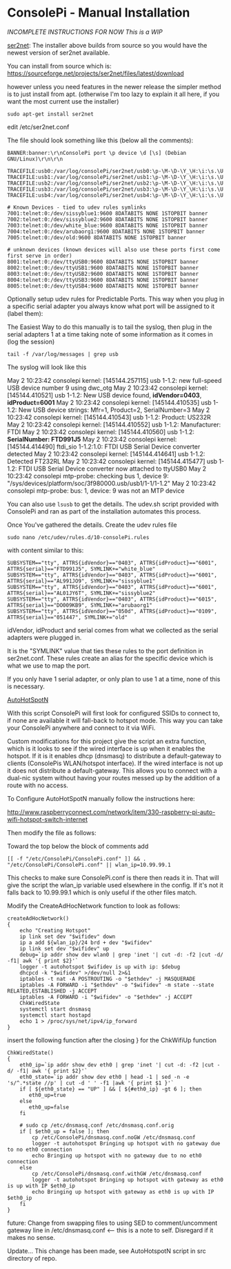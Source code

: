 # **ConsolePi - Manual Installation**

*INCOMPLETE INSTRUCTIONS FOR NOW This is a WIP*

<u>ser2net</u>: The installer above builds from source so you would have the newest version of ser2net available.  

You can install from source which is: https://sourceforge.net/projects/ser2net/files/latest/download

however unless you need features in the newer release the simpler method is to just install from apt.  (otherwise I'm too lazy to explain it all here, if you want the most current use the installer)

```
sudo apt-get install ser2net
```

edit /etc/ser2net.conf

The file should look something like this (below all the comments):

```
BANNER:banner:\r\nConsolePi port \p device \d [\s] (Debian GNU/Linux)\r\n\r\n

TRACEFILE:usb0:/var/log/consolePi/ser2net/usb0:\p-\M-\D-\Y_\H:\i:\s.\U
TRACEFILE:usb1:/var/log/consolePi/ser2net/usb1:\p-\M-\D-\Y_\H:\i:\s.\U
TRACEFILE:usb2:/var/log/consolePi/ser2net/usb2:\p-\M-\D-\Y_\H:\i:\s.\U
TRACEFILE:usb3:/var/log/consolePi/ser2net/usb3:\p-\M-\D-\Y_\H:\i:\s.\U
TRACEFILE:usb4:/var/log/consolePi/ser2net/usb4:\p-\M-\D-\Y_\H:\i:\s.\U

# Known Devices - tied to udev rules symlinks
7001:telnet:0:/dev/sissyblue1:9600 8DATABITS NONE 1STOPBIT banner
7002:telnet:0:/dev/sissyblue2:9600 8DATABITS NONE 1STOPBIT banner
7003:telnet:0:/dev/white_blue:9600 8DATABITS NONE 1STOPBIT banner
7004:telnet:0:/dev/arubaorg1:9600 8DATABITS NONE 1STOPBIT banner
7005:telnet:0:/dev/old:9600 8DATABITS NONE 1STOPBIT banner      

# unknown devices (known devices will also use these ports first come first serve in order)
8001:telnet:0:/dev/ttyUSB0:9600 8DATABITS NONE 1STOPBIT banner        
8002:telnet:0:/dev/ttyUSB1:9600 8DATABITS NONE 1STOPBIT banner        
8003:telnet:0:/dev/ttyUSB2:9600 8DATABITS NONE 1STOPBIT banner        
8004:telnet:0:/dev/ttyUSB3:9600 8DATABITS NONE 1STOPBIT banner
8005:telnet:0:/dev/ttyUSB4:9600 8DATABITS NONE 1STOPBIT banner
```

Optionally setup udev rules for Predictable Ports.  This way when you plug in a specific serial adapter you always know what port will be assigned to it (label them):

The Easiest Way to do this manually is to tail the syslog, then plug in the serial adapters 1 at a time taking note of some information as it comes in (log the session)

```
tail -f /var/log/messages | grep usb
```

The syslog will look like this

May  2 10:23:42 consolepi kernel: [145144.257115] usb 1-1.2: new full-speed USB device number 9 using dwc_otg
May  2 10:23:42 consolepi kernel: [145144.410521] usb 1-1.2: New USB device found, **idVendor=0403**, **idProduct=6001**
May  2 10:23:42 consolepi kernel: [145144.410535] usb 1-1.2: New USB device strings: Mfr=1, Product=2, SerialNumber=3
May  2 10:23:42 consolepi kernel: [145144.410543] usb 1-1.2: Product: US232R
May  2 10:23:42 consolepi kernel: [145144.410552] usb 1-1.2: Manufacturer: FTDI
May  2 10:23:42 consolepi kernel: [145144.410560] usb 1-1.2: **SerialNumber: FTD991J5**
May  2 10:23:42 consolepi kernel: [145144.414490] ftdi_sio 1-1.2:1.0: FTDI USB Serial Device converter detected
May  2 10:23:42 consolepi kernel: [145144.414641] usb 1-1.2: Detected FT232RL
May  2 10:23:42 consolepi kernel: [145144.415477] usb 1-1.2: FTDI USB Serial Device converter now attached to ttyUSB0
May  2 10:23:42 consolepi mtp-probe: checking bus 1, device 9: "/sys/devices/platform/soc/3f980000.usb/usb1/1-1/1-1.2"
May  2 10:23:42 consolepi mtp-probe: bus: 1, device: 9 was not an MTP device

You can also use `lsusb` to get the details.  The udev.sh script provided with ConsolePi and ran as part of the installation automates this process.

Once You've gathered the details.  Create the udev rules file

`sudo nano /etc/udev/rules.d/10-consolePi.rules`

with content similar to this:

```
SUBSYSTEM=="tty", ATTRS{idVendor}=="0403", ATTRS{idProduct}=="6001", ATTRS{serial}=="FTD991J5", SYMLINK+="white_blue"
SUBSYSTEM=="tty", ATTRS{idVendor}=="0403", ATTRS{idProduct}=="6001", ATTRS{serial}=="AL991JO9", SYMLINK+="sissyblue1"
SUBSYSTEM=="tty", ATTRS{idVendor}=="0403", ATTRS{idProduct}=="6001", ATTRS{serial}=="AL01JY6T", SYMLINK+="sissyblue2"
SUBSYSTEM=="tty", ATTRS{idVendor}=="0403", ATTRS{idProduct}=="6015", ATTRS{serial}=="DO009KB9", SYMLINK+="arubaorg1"
SUBSYSTEM=="tty", ATTRS{idVendor}=="050d", ATTRS{idProduct}=="0109", ATTRS{serial}=="051447", SYMLINK+="old"
```

idVendor, idProduct and serial comes from what we collected as the serial adapters were plugged in.

It is the "SYMLINK" value that ties these rules to the port definition in ser2net.conf.  These rules create an alias for the specific device which is what we use to map the port.

If you only have 1 serial adapter, or only plan to use 1 at a time, none of this is necessary.  

<u>AutoHotSpotN</u>

With this script ConsolePi will first look for configured SSIDs to connect to, if none are available it will fall-back to hotspot mode.  This way you can take your ConsolePi anywhere and connect to it via WiFi.

Custom modifications for this project give the script an extra function, which is it looks to see if the wired interface is up when it enables the hotspot.  If it is it enables dhcp (dnsmasq) to distribute a default-gateway to clients (ConsolePis WLAN/hotspot interface).  If the wired interface is not up it does not distribute a default-gateway.  This allows you to connect with a dual-nic system without having your routes messed up by the addition of a route with no access.

To Configure AutoHotSpotN manually follow the instructions here:

 <http://www.raspberryconnect.com/network/item/330-raspberry-pi-auto-wifi-hotspot-switch-internet>

Then modify the file as follows:

Toward the top below the block of comments add

`[[ -f "/etc/ConsolePi/ConsolePi.conf" ]] && . "/etc/ConsolePi/ConsolePi.conf" || wlan_ip=10.99.99.1`

This checks to make sure ConsolePi.conf is there then reads it in.  That will give the script the wlan_ip variable used elsewhere in the config.  If it's not it falls back to 10.99.99.1 which is only useful if the other files match.

Modify the CreateAdHocNetwork function to look as follows:

```
createAdHocNetwork()
{
    echo "Creating Hotspot"
    ip link set dev "$wifidev" down
    ip a add ${wlan_ip}/24 brd + dev "$wifidev"
    ip link set dev "$wifidev" up
    debug=`ip addr show dev wlan0 | grep 'inet '| cut -d: -f2 |cut -d/ -f1| awk '{ print $2}'`
    logger -t autohotspot $wifidev is up with ip: $debug
    dhcpcd -k "$wifidev" >/dev/null 2>&1
    iptables -t nat -A POSTROUTING -o "$ethdev" -j MASQUERADE
    iptables -A FORWARD -i "$ethdev" -o "$wifidev" -m state --state RELATED,ESTABLISHED -j ACCEPT
    iptables -A FORWARD -i "$wifidev" -o "$ethdev" -j ACCEPT
    ChkWiredState
    systemctl start dnsmasq
    systemctl start hostapd
    echo 1 > /proc/sys/net/ipv4/ip_forward
}
```

insert the following function after the closing } for the ChkWifiUp function

```
ChkWiredState()
{
	eth0_ip=`ip addr show dev eth0 | grep 'inet '| cut -d: -f2 |cut -d/ -f1| awk '{ print $2}'`
	eth0_state=`ip addr show dev eth0 | head -1 | sed -n -e 's/^.*state //p' | cut -d ' ' -f1 |awk '{ print $1 }'`
	if [ ${eth0_state} == "UP" ] && [ ${#eth0_ip} -gt 6 ]; then    
	   eth0_up=true
	else
	   eth0_up=false     
	fi 

	# sudo cp /etc/dnsmasq.conf /etc/dnsmasq.conf.orig
	if [ $eth0_up = false ]; then
		cp /etc/ConsolePi/dnsmasq.conf.noGW /etc/dnsmasq.conf
		logger -t autohotspot Bringing up hotspot with no gateway due to no eth0 connection
		echo Bringing up hotspot with no gateway due to no eth0 connection
	else
		cp /etc/ConsolePi/dnsmasq.conf.withGW /etc/dnsmasq.conf
		logger -t autohotspot Bringing up hotspot with gateway as eth0 is up with IP $eth0_ip
		echo Bringing up hotspot with gateway as eth0 is up with IP $eth0_ip
	fi
}
```

future: Change from swapping files to using SED to comment/uncomment gateway line in /etc/dnsmasq.conf  <-- this is a note to self.  Disregard if it makes no sense.

Update... This change has been made, see AutoHotspotN script in src directory of repo.